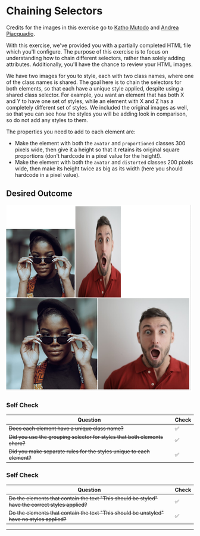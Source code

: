 # Chaining Selectors

Credits for the images in this exercise go to [Katho Mutodo](https://linktr.ee/photobykatho_) and [Andrea Piacquadio](https://www.pexels.com/@olly?utm_content=attributionCopyText&utm_medium=referral&utm_source=pexels).


With this exercise, we've provided you with a partially completed HTML file which you'll configure. The purpose of this exercise is to focus on understanding how to chain different selectors, rather than solely adding attributes. Additionally, you'll have the chance to review your HTML images.

We have two images for you to style, each with two class names, where one of the class names is shared. The goal here is to chain the selectors for both elements, so that each have a unique style applied, despite using a shared class selector. For example, you want an element that has both X and Y to have one set of styles, while an element with X and Z has a completely different set of styles. We included the original images as well, so that you can see how the styles you will be adding look in comparison, so do not add any styles to them.

The properties you need to add to each element are:

* Make the element with both the `avatar` and `proportioned` classes 300 pixels wide, then give it a height so that it retains its original square proportions (don't hardcode in a pixel value for the height!).
* Make the element with both the `avatar` and `distorted` classes 200 pixels wide, then make its height twice as big as its width (here you should hardcode in a pixel value).

## Desired Outcome
![desired outcome](./desired-outcome.png)

### Self Check

| Question                                           | Check |
|----------------------------------------------------|-------|
| ~~Does each element have a unique class name?~~   | ✅     |
| ~~Did you use the grouping selector for styles that both elements share?~~ | ✅     |
| ~~Did you make separate rules for the styles unique to each element?~~ | ✅     |

### Self Check

| Question                                                | Check |
|---------------------------------------------------------|-------|
| ~~Do the elements that contain the text "This should be styled" have the correct styles applied?~~ | ✅     |
| ~~Do the elements that contain the text "This should be unstyled" have no styles applied?~~ | ✅     |

---
